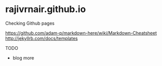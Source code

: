 rajivrnair.github.io
====================

Checking Github pages

https://github.com/adam-p/markdown-here/wiki/Markdown-Cheatsheet
http://jekyllrb.com/docs/templates

TODO
- blog more